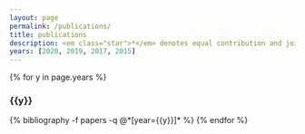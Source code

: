 ```yaml
---
layout: page
permalink: /publications/
title: publications
description: <em class="star">*</em> denotes equal contribution and joint lead authorship.
years: [2020, 2019, 2017, 2015]
---
```


{% for y in page.years %}
  <h3 class="bibliography-year">{{y}}</h3>
  {% bibliography -f papers -q @*[year={{y}}]* %}
{% endfor %}
